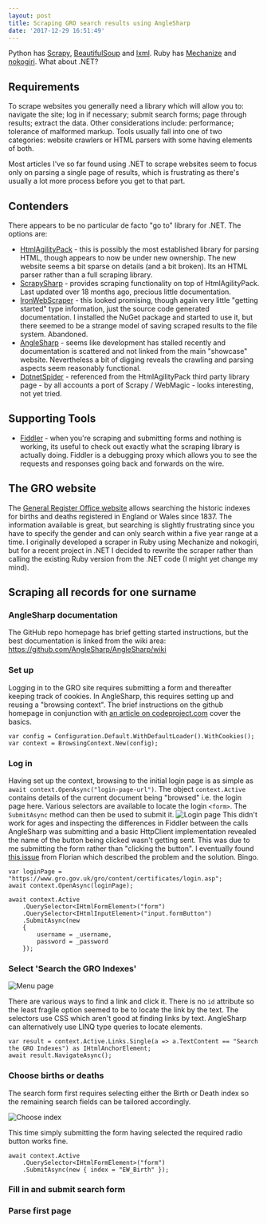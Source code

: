 ```yaml
---
layout: post
title: Scraping GRO search results using AngleSharp
date: '2017-12-29 16:51:49'
---
```


Python has [Scrapy](https://scrapy.org/), [BeautifulSoup](http://www.crummy.com/software/BeautifulSoup/) and [lxml](http://lxml.de/). Ruby has [Mechanize](http://docs.seattlerb.org/mechanize/GUIDE_rdoc.html) and [nokogiri](http://www.nokogiri.org/). What about .NET?

## Requirements
To scrape websites you generally need a library which will allow you to: navigate the site; log in if necessary; submit search forms; page through results; extract the data. Other considerations include: performance; tolerance of malformed markup. Tools usually fall into one of two categories: website crawlers or HTML parsers with some having elements of both.

Most articles I've so far found using .NET to scrape websites seem to focus only on parsing a single page of results, which is frustrating as there's usually a lot more process before you get to that part.

## Contenders
There appears to be no particular de facto "go to" library for .NET. The options are:

* [HtmlAgilityPack](http://html-agility-pack.net/?z=codeplex) - this is possibly the most established library for parsing HTML, though appears to now be under new ownership. The new website seems a bit sparse on details (and a bit broken). Its an HTML parser rather than a full scraping library.
* [ScrapySharp](https://bitbucket.org/rflechner/scrapysharp/wiki/Home) - provides scraping functionality on top of HtmlAgilityPack. Last updated over 18 months ago, precious little documentation.
* [IronWebScraper](http://ironsoftware.com/csharp/webscraper/) - this looked promising, though again very little "getting started" type information, just the source code generated documentation. I installed the NuGet package and started to use it, but there seemed to be a strange model of saving scraped results to the file system. Abandoned.
* [AngleSharp](https://anglesharp.github.io) - seems like development has stalled recently and documentation is scattered and not linked from the main "showcase" website. Nevertheless a bit of digging reveals the crawling and parsing aspects seem reasonably functional.
* [DotnetSpider](https://github.com/dotnetcore/DotnetSpider) - referenced from the HtmlAgilityPack third party library page - by all accounts a port of Scrapy / WebMagic - looks interesting, not yet tried.
## Supporting Tools
* [Fiddler](https://www.telerik.com/fiddler) - when you're scraping and submitting forms and nothing is working, its useful to check out exactly what the scraping library is actually doing. Fiddler is a debugging proxy which allows you to see the requests and responses going back and forwards on the wire.

## The GRO website
The [General Register Office website](https://www.gro.gov.uk/gro/content/certificates/Login.asp) allows searching the historic indexes for births and deaths registered in England or Wales since 1837. The information available is great, but searching is slightly frustrating since you have to specify the gender and can only search within a five year range at a time. I originally developed a scraper in Ruby using Mechanize and nokogiri, but for a recent project in .NET I decided to rewrite the scraper rather than calling the existing Ruby version from the .NET code (I might yet change my mind).

## Scraping all records for one surname

### AngleSharp documentation

The GitHub repo homepage has brief getting started instructions, but the best documentation is linked from the wiki area: https://github.com/AngleSharp/AngleSharp/wiki

###  Set up

Logging in to the GRO site requires submitting a form and thereafter keeping track of cookies. In AngleSharp, this requires setting up and reusing a "browsing context". The brief instructions on the github homepage in conjunction with [an article on codeproject.com](https://www.codeproject.com/Articles/1017190/Submitting-Forms-with-AngleSharp) cover the basics.

```
var config = Configuration.Default.WithDefaultLoader().WithCookies();
var context = BrowsingContext.New(config);
```

### Log in

Having set up the context, browsing to the initial login page is as simple as `await context.OpenAsync("login-page-url")`. The object `context.Active` contains details of the current document being "browsed" i.e. the login page here. Various selectors are available to locate the login `<form>`. The `SubmitAsync` method can then be used to submit it. 
![Login page](https://www.dropbox.com/s/gu7sziv3pbw5hnc/Screenshot%202017-12-29%2017.15.32.png?raw=1)
This didn't work for ages and inspecting the differences in Fiddler between the calls AngleSharp was submitting and a basic HttpClient implementation revealed the name of the button being clicked wasn't getting sent. This was due to me submitting the form rather than "clicking the button". I eventually found [this issue](https://github.com/AngleSharp/AngleSharp/issues/354) from Florian which described the problem and the solution. Bingo.

```
var loginPage = "https://www.gro.gov.uk/gro/content/certificates/login.asp";
await context.OpenAsync(loginPage);

await context.Active
    .QuerySelector<IHtmlFormElement>("form")
    .QuerySelector<IHtmlInputElement>("input.formButton")
    .SubmitAsync(new
    {
        username = _username,
        password = _password
    });
```

### Select 'Search the GRO Indexes'

![Menu page](https://www.dropbox.com/s/odx11js39lu1wxm/Screenshot%202017-12-29%2017.26.35.png?raw=1)

There are various ways to find a link and click it. There is no `id` attribute so the least fragile option seemed to be to locate the link by the text. The selectors use CSS which aren't good at finding links by text. AngleSharp can alternatively use LINQ type queries to locate elements.

```
var result = context.Active.Links.Single(a => a.TextContent == "Search the GRO Indexes") as IHtmlAnchorElement;
await result.NavigateAsync();
```

### Choose births or deaths

The search form first requires selecting either the Birth or Death index so the remaining search fields can be tailored accordingly.

![Choose index](https://www.dropbox.com/s/5v5a2ced2khyg1e/Screenshot%202017-12-29%2017.46.36.png?raw=1)

This time simply submitting the form having selected the required radio button works fine.

```
await context.Active
    .QuerySelector<IHtmlFormElement>("form")
    .SubmitAsync(new { index = "EW_Birth" });
```

### Fill in and submit search form

### Parse first page







